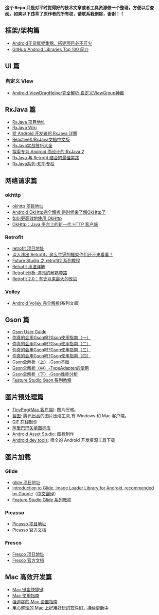 **这个 Repo 只是对平时觉得好的技术文章或者工具资源做一个整理，方便以后查阅。如果以下违背了原作者的所有权，请联系我删除，谢谢！！**

## 框架/架构篇
* [Android干货框架集锦，搭建项目必不可少](http://mp.weixin.qq.com/s?__biz=MzI3MDE0NzYwNA==&mid=2651434361&idx=1&sn=b19426a123dd9dd14b89f451a158a2a7&chksm=f1288402c65f0d14c838bb5913aaa7fb6cc128a509c4f2e92c76699a8c7863836d5d7b194c8c&mpshare=1&scene=1&srcid=1228WQF5SkS5NBGZqrbgibMf#rd)
* [GitHub Android Libraries Top 100 简介](https://github.com/Freelander/Android_Data/blob/master/Android-Librarys-Top-100.md)

## UI 篇
### 自定义 View
* [ Android ViewDragHelper完全解析 自定义ViewGroup神器](http://blog.csdn.net/lmj623565791/article/details/46858663)

## RxJava 篇

* [RxJava 项目地址](https://github.com/ReactiveX/RxJava)
* [RxJava Wiki](https://github.com/ReactiveX/rxjava/wiki)
* [给 Android 开发者的 RxJava 详解](https://gank.io/post/560e15be2dca930e00da1083)
* [ReactiveX/RxJava文档中文版](https://mcxiaoke.gitbooks.io/rxdocs/content/index.html)
* [ RxJava实战技巧大全](http://blog.csdn.net/dd864140130/article/details/52714272)
* [探索专为 Android 而设计的 RxJava 2](https://realm.io/cn/news/gotocph-jake-wharton-exploring-rxjava2-android/)
* [RxJava 与 Retrofit 结合的最佳实践](http://gank.io/post/56e80c2c677659311bed9841)
* [RxJava系列-知乎专栏](https://zhuanlan.zhihu.com/p/20687178)

## 网络请求篇
### okhttp
* [okhttp 项目地址](https://github.com/square/okhttp)
* [ Android OkHttp完全解析 是时候来了解OkHttp了](http://blog.csdn.net/lmj623565791/article/details/47911083)
* [如何更高效地使用 OkHttp](http://brucezz.itscoder.com/effective-okhttp)
* [OkHttp：Java 平台上的新一代 HTTP 客户端](https://www.ibm.com/developerworks/cn/java/j-lo-okhttp/)

### Retrofit
* [retrofit 项目地址](https://github.com/square/retrofit)
* [深入浅出 Retrofit，这么牛逼的框架你们还不来看看？](http://bugly.qq.com/bbs/forum.php?mod=viewthread&tid=1117)
* [Future Studio 之 retrofit2 系列教程](https://futurestud.io/tutorials/retrofit-2-basics-of-api-description)
* [Retrofit 用法详解](http://duanyytop.github.io/2016/08/06/Retrofit%E7%94%A8%E6%B3%95%E8%AF%A6%E8%A7%A3/)
* [Retrofit分析-漂亮的解耦套路](http://www.jianshu.com/p/45cb536be2f4)
* [Retrofit 2.0：有史以来最大的改进](http://www.jcodecraeer.com/a/anzhuokaifa/androidkaifa/2015/0915/3460.html)

### Volley
* [ Android Volley 完全解析](http://blog.csdn.net/guolin_blog/article/details/17482095)(系列文章)

## Gson 篇
* [Gson User Guide](https://github.com/google/gson/blob/master/UserGuide.md)
* [你真的会用Gson吗?Gson使用指南（一）](http://www.jianshu.com/p/e740196225a4)
* [你真的会用Gson吗?Gson使用指南（二）](http://www.jianshu.com/p/c88260adaf5e)
* [你真的会用Gson吗?Gson使用指南（三）](http://www.jianshu.com/p/0e40a52c0063)
* [你真的会用Gson吗?Gson使用指南（四）](http://www.jianshu.com/p/3108f1e44155)
* [Gson全解析（上）-Gson基础](http://www.jianshu.com/p/fc5c9cdf3aab)
* [Gson全解析（中）-TypeAdapter的使用](http://www.jianshu.com/p/8cc857583ff4)
* [Gson全解析（下）-Gson性能分析](http://www.jianshu.com/p/17a68d4fffbe)
* [Feature Studio Gson 系列教程](https://futurestud.io/tutorials/gson-getting-started-with-java-json-serialization-deserialization)


## 图片预处理篇
* [TinyPng](https://tinypng.com/)([Mac 客户端](https://github.com/kyleduo/TinyPNG4Mac)): 图片压缩。
* [智图](http://zhitu.isux.us/): 腾讯出品的图片压缩工具,有 Windows 和 Mac 客户端。
* [GIF 在线制作](http://gifcreator.me/)
* [阿里巴巴矢量图标库](http://www.iconfont.cn/)
* [Android Asset Studio](https://romannurik.github.io/AndroidAssetStudio/): 图标制作
* [Android dev tools](http://www.androiddevtools.cn/): 很全的 Android 开发资源工具下载 

## 图片加载

### Glide
* [glide 项目地址](https://github.com/bumptech/glide)
* [Introduction to Glide, Image Loader Library for Android, recommended by Google](https://inthecheesefactory.com/blog/get-to-know-glide-recommended-by-google/en)（[中文翻译](http://jcodecraeer.com/a/anzhuokaifa/androidkaifa/2015/0327/2650.html)）
* [Feature Studio Glide 系列教程](https://futurestud.io/tutorials/glide-getting-started)

### Picasso
* [Picasso 项目地址](https://github.com/square/picasso)
* [Picasso 官方文档](http://square.github.io/picasso/)

### Fresco
* [Fresco 项目地址](https://github.com/facebook/fresco)
* [Fresco 官方文档](https://www.fresco-cn.org/docs/index.html)

## Mac 高效开发篇
* [Mac 键盘快捷键](https://support.apple.com/zh-cn/HT201236)
* [Mac 使用指南](http://www.jianshu.com/p/343a4ee97a19)
* [强迫症的 Mac 设置指南](https://github.com/macdao/ocds-guide-to-setting-up-mac#%E5%8A%9F%E8%83%BD%E9%94%AE)
* [用心整理的 Mac 上好用好玩的软件们，持续更新中](http://www.jianshu.com/p/b304515d225b)


